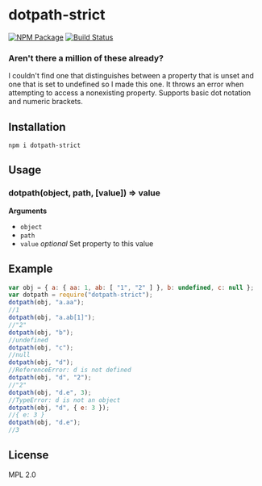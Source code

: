 ﻿dotpath-strict
==============
[![NPM Package](https://img.shields.io/npm/v/dotpath-strict.svg)](https://www.npmjs.org/package/dotpath-strict)
[![Build Status](https://travis-ci.org/vonthar/node-dotpath-strict.svg?branch=master)](https://travis-ci.org/vonthar/node-dotpath-strict/branches)

### Aren't there a million of these already?

I couldn't find one that distinguishes between a property that is unset and one that is set to undefined so I made this one. It throws an error when attempting to access a nonexisting property. Supports basic dot notation and numeric brackets.

Installation
------------
`npm i dotpath-strict`

Usage
-----
### dotpath(object, path, [value]) => value

__Arguments__
* `object`
* `path`
* `value` *optional* Set property to this value

Example
-------
```js
var obj = { a: { aa: 1, ab: [ "1", "2" ] }, b: undefined, c: null };
var dotpath = require("dotpath-strict");
dotpath(obj, "a.aa");
//1
dotpath(obj, "a.ab[1]");
//"2"
dotpath(obj, "b");
//undefined
dotpath(obj, "c");
//null
dotpath(obj, "d");
//ReferenceError: d is not defined
dotpath(obj, "d", "2");
//"2"
dotpath(obj, "d.e", 3);
//TypeError: d is not an object
dotpath(obj, "d", { e: 3 });
//{ e: 3 }
dotpath(obj, "d.e");
//3
```

License
-------
MPL 2.0

